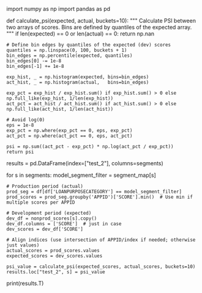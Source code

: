 import numpy as np
import pandas as pd

def calculate_psi(expected, actual, buckets=10):
    """
    Calculate PSI between two arrays of scores.
    Bins are defined by quantiles of the expected array.
    """
    if len(expected) == 0 or len(actual) == 0:
        return np.nan

    # Define bin edges by quantiles of the expected (dev) scores
    quantiles = np.linspace(0, 100, buckets + 1)
    bin_edges = np.percentile(expected, quantiles)
    bin_edges[0] -= 1e-8
    bin_edges[-1] += 1e-8

    exp_hist, _ = np.histogram(expected, bins=bin_edges)
    act_hist, _ = np.histogram(actual,   bins=bin_edges)

    exp_pct = exp_hist / exp_hist.sum() if exp_hist.sum() > 0 else np.full_like(exp_hist, 1/len(exp_hist))
    act_pct = act_hist / act_hist.sum() if act_hist.sum() > 0 else np.full_like(act_hist, 1/len(act_hist))

    # Avoid log(0)
    eps = 1e-8
    exp_pct = np.where(exp_pct == 0, eps, exp_pct)
    act_pct = np.where(act_pct == 0, eps, act_pct)

    psi = np.sum((act_pct - exp_pct) * np.log(act_pct / exp_pct))
    return psi

results = pd.DataFrame(index=["test_2"], columns=segments)

for s in segments:
    model_segment_filter = segment_map[s]
    
    # Production period (actual)
    prod_seg = df[df['LOANPURPOSECATEGORY'] == model_segment_filter]
    prod_scores = prod_seg.groupby('APPID')['SCORE'].min()  # Use min if multiple scores per APPID
    
    # Development period (expected)
    dev_df = nonprod_scores[s].copy()
    dev_df.columns = ['SCORE']  # just in case
    dev_scores = dev_df['SCORE']

    # Align indices (use intersection of APPID/index if needed; otherwise just values)
    actual_scores = prod_scores.values
    expected_scores = dev_scores.values

    psi_value = calculate_psi(expected_scores, actual_scores, buckets=10)
    results.loc["test_2", s] = psi_value

print(results.T)
